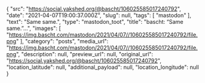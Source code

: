 {
  "src": "https://social.yakshed.org/@bascht/106025585017240792",
  "date": "2021-04-07T19:00:37.000Z",
  "slug": null,
  "tags": [
    "mastodon"
  ],
  "text": "Same same.",
  "type": "mastodon_toot",
  "title": "bascht: “Same same.”…",
  "images": [
    "https://img.bascht.com/mastodon/2021/04/07//106025585017240792/file.png"
  ],
  "category": "posts",
  "media_url": "https://img.bascht.com/mastodon/2021/04/07//106025585017240792/file.png",
  "description": null,
  "preview_url": null,
  "original_url": "https://social.yakshed.org/@bascht/106025585017240792",
  "location_latitude": null,
  "additional_payload": null,
  "location_longitude": null
}